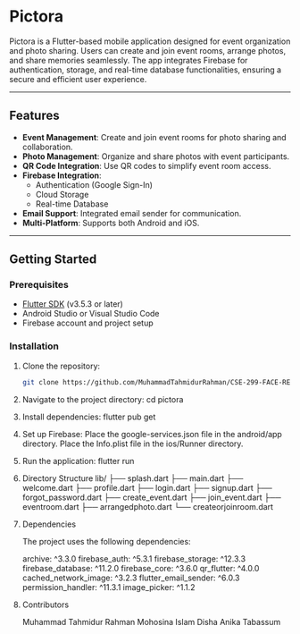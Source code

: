 # Pictora

Pictora is a Flutter-based mobile application designed for event organization and photo sharing. Users can create and join event rooms, arrange photos, and share memories seamlessly. The app integrates Firebase for authentication, storage, and real-time database functionalities, ensuring a secure and efficient user experience.

---

## Features
- **Event Management**: Create and join event rooms for photo sharing and collaboration.
- **Photo Management**: Organize and share photos with event participants.
- **QR Code Integration**: Use QR codes to simplify event room access.
- **Firebase Integration**:
  - Authentication (Google Sign-In)
  - Cloud Storage
  - Real-time Database
- **Email Support**: Integrated email sender for communication.
- **Multi-Platform**: Supports both Android and iOS.

---

## Getting Started

### Prerequisites
- [Flutter SDK](https://flutter.dev/docs/get-started/install) (v3.5.3 or later)
- Android Studio or Visual Studio Code
- Firebase account and project setup

### Installation
1. Clone the repository:
   ```bash
   git clone https://github.com/MuhammadTahmidurRahman/CSE-299-FACE-RECPGNITION-APP

2.  Navigate to the project directory:
    cd pictora
3.  Install dependencies:
    flutter pub get

4.  Set up Firebase:
    Place the google-services.json file in the android/app directory.
    Place the Info.plist file in the ios/Runner directory.

5.  Run the application:
    flutter run

6.  Directory Structure
    lib/
     ├── splash.dart
     ├── main.dart
     ├── welcome.dart
     ├── profile.dart
     ├── login.dart
     ├── signup.dart
     ├── forgot_password.dart
     ├── create_event.dart
     ├── join_event.dart
     ├── eventroom.dart
     ├── arrangedphoto.dart
     └── createorjoinroom.dart
7.  Dependencies

    The project uses the following dependencies:

     archive: ^3.3.0
     firebase_auth: ^5.3.1
     firebase_storage: ^12.3.3
     firebase_database: ^11.2.0
     firebase_core: ^3.6.0
     qr_flutter: ^4.0.0
     cached_network_image: ^3.2.3
     flutter_email_sender: ^6.0.3
     permission_handler: ^11.3.1
     image_picker: ^1.1.2

8.  Contributors

    Muhammad Tahmidur Rahman
    Mohosina Islam Disha
    Anika Tabassum
